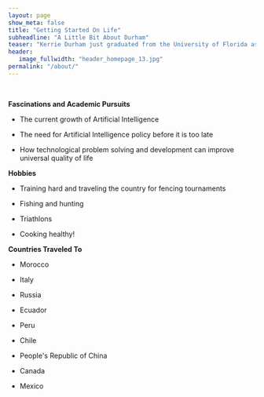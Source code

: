 ```yaml
---
layout: page
show_meta: false
title: "Getting Started On Life"
subheadline: "A Little Bit About Durham"
teaser: "Kerrie Durham just graduated from the University of Florida as a double major in both Linguistics and Mandarin. Her goal is to travel the world and experience as much of this life as possible."
header:
   image_fullwidth: "header_homepage_13.jpg"
permalink: "/about/"
---
```


<br>

**Fascinations and Academic Pursuits**

* The current growth of Artificial Intelligence

* The need for Artificial Intelligence policy before it is too late

* How technological problem solving and development can improve universal quality of life

**Hobbies**

* Training hard and traveling the country for fencing tournaments

* Fishing and hunting

* Triathlons

* Cooking healthy!

**Countries Traveled To**

* Morocco

* Italy

* Russia

* Ecuador

* Peru

* Chile

* People's Republic of China

* Canada

* Mexico


